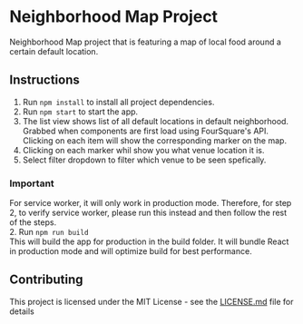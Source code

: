 # Neighborhood Map Project
Neighborhood Map project that is featuring a map of local food around a certain default location.

## Instructions
1. Run `npm install` to install all project dependencies.
2. Run `npm start` to start the app.
3. The list view shows list of all default locations in default neighborhood. Grabbed when components are first load using FourSquare's API. Clicking on each item will show the corresponding marker on the map.
4. Clicking on each marker whil show you what venue location it is.
5. Select filter dropdown to filter which venue to be seen spefically.

### Important
For service worker, it will only work in production mode. Therefore, for step 2, to verify service worker, please run this instead and then follow the rest of the steps.  
2. Run `npm run build`  
This will build the app for production in the build folder. It will bundle React in production mode and will optimize build for best performance.   

## Contributing
This project is licensed under the MIT License - see the [LICENSE.md](LICENSE.md) file for details
